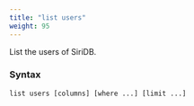 ```yaml
---
title: "list users"
weight: 95
---
```


List the users of SiriDB.

### Syntax

    list users [columns] [where ...] [limit ...]
